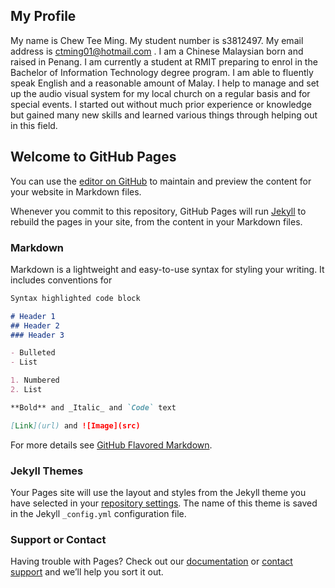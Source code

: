 ## My Profile
My name is Chew Tee Ming. My student number is s3812497. My email address is ctming01@hotmail.com . I am a Chinese Malaysian born and raised in Penang. I am currently a student at RMIT preparing to enrol in the Bachelor of Information Technology degree program. I am able to fluently speak English and a reasonable amount of Malay. I help to manage and set up the audio visual system for my local church on a regular basis and for special events. I started out without much prior experience or knowledge but gained many new skills and learned various things through helping out in this field.

## Welcome to GitHub Pages

You can use the [editor on GitHub](https://github.com/teeming01/teeming01.github.io/edit/master/README.md) to maintain and preview the content for your website in Markdown files.

Whenever you commit to this repository, GitHub Pages will run [Jekyll](https://jekyllrb.com/) to rebuild the pages in your site, from the content in your Markdown files.

### Markdown

Markdown is a lightweight and easy-to-use syntax for styling your writing. It includes conventions for

```markdown
Syntax highlighted code block

# Header 1
## Header 2
### Header 3

- Bulleted
- List

1. Numbered
2. List

**Bold** and _Italic_ and `Code` text

[Link](url) and ![Image](src)
```

For more details see [GitHub Flavored Markdown](https://guides.github.com/features/mastering-markdown/).

### Jekyll Themes

Your Pages site will use the layout and styles from the Jekyll theme you have selected in your [repository settings](https://github.com/teeming01/teeming01.github.io/settings). The name of this theme is saved in the Jekyll `_config.yml` configuration file.

### Support or Contact

Having trouble with Pages? Check out our [documentation](https://help.github.com/categories/github-pages-basics/) or [contact support](https://github.com/contact) and we’ll help you sort it out.
